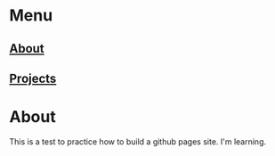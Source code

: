# Menu
## [About](https://mblackLibrarian.github.io/about)
## [Projects](https://mblackLibrarian.github.io/projects)

# About
This is a test to practice how to build a github pages site. I'm learning.
